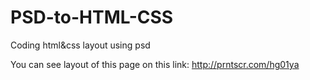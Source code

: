 # PSD-to-HTML-CSS
Coding html&amp;css layout using psd

You can see layout of this page on this link: http://prntscr.com/hg01ya
